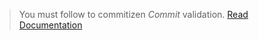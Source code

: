 > You must follow to commitizen *Commit* validation. [Read Documentation](https://commitizen-tools.github.io/commitizen/)